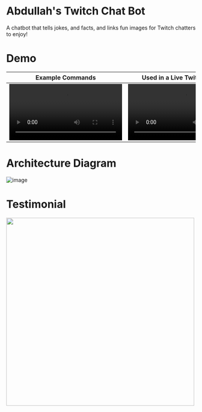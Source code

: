 # Abdullah's Twitch Chat Bot
A chatbot that tells jokes, and facts, and links fun images for Twitch chatters to enjoy!
# Demo
Example Commands           | Used in a Live Twitch Stream
:-------------------------:|:-------------------------:
<video src="https://github.com/abdullahmorrison/TwitchChatBot/assets/49528805/80f9da2d-023e-4d68-97dc-7cbca528f49a"/> | <video src="https://github.com/abdullahmorrison/twitch-chatbot/assets/49528805/1e050776-fdc7-4750-82c1-db29af3e832c"/>
# Architecture Diagram
![image](https://github.com/abdullahmorrison/twitch-chatbot/assets/49528805/3a4159b9-3f0f-4e90-85d0-8bb1e3e8350a)
# Testimonial
<img src="https://github.com/abdullahmorrison/twitch-chatbot/assets/49528805/522c8658-de8b-42db-92b4-3bf726884774" width=500/>
